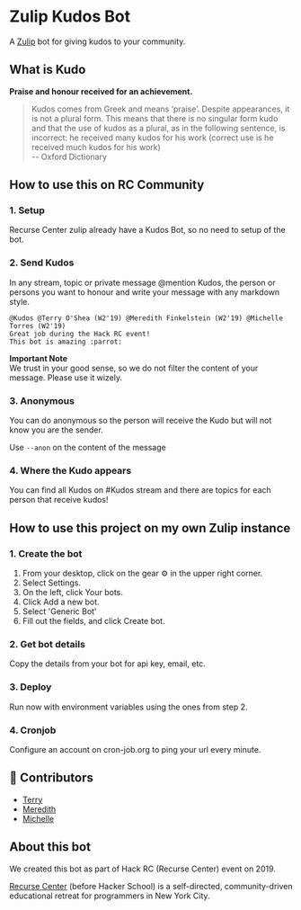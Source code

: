 # Zulip Kudos Bot

A [Zulip](https://zulipchat.com/) bot for giving kudos to your community.

## What is Kudo

**Praise and honour received for an achievement.**

> Kudos comes from Greek and means ‘praise’. Despite appearances, it is not a plural form. This means that there is no singular form kudo and that the use of kudos as a plural, as in the following sentence, is incorrect: he received many kudos for his work (correct use is he received much kudos for his work)  
-- Oxford Dictionary



## How to use this on RC Community

### 1. Setup  
Recurse Center zulip already have a Kudos Bot, so no need to setup of the bot.

### 2. Send Kudos  
In any stream, topic or private message @mention Kudos, the person or persons you want to honour and write your message with any markdown style.

```
@Kudos @Terry O'Shea (W2'19) @Meredith Finkelstein (W2'19) @Michelle Torres (W2'19)
Great job during the Hack RC event!
This bot is amazing :parrot:
```

**Important Note**  
We trust in your good sense, so we do not filter the content of your message.
Please use it wizely.

### 3. Anonymous
You can do anonymous so the person will receive the Kudo but will not know you are the sender.

Use `--anon` on the content of the message


### 4. Where the Kudo appears  
You can find all Kudos on #Kudos stream and there are topics for each person that receive kudos!

## How to use this project on my own Zulip instance

### 1. Create the bot
  1. From your desktop, click on the gear :gear: in the upper right corner.
  2. Select Settings.
  3. On the left, click Your bots.
  4. Click Add a new bot.
  5. Select 'Generic Bot'
  5. Fill out the fields, and click Create bot.


### 2. Get bot details
Copy the details from your bot for api key, email, etc.

### 3. Deploy
Run now with environment variables using the ones from step 2.

### 4. Cronjob
Configure an account on cron-job.org to ping your url every minute.


## :busts_in_silhouette: Contributors
- [Terry](https://github.com/TerryOShea)
- [Meredith](https://github.com/msrobot0)
- [Michelle](https://github.com/nmicht)

## About this bot

We created this bot as part of Hack RC (Recurse Center) event on 2019.

[Recurse Center](https://www.recurse.com/) (before Hacker School) is a self-directed, community-driven educational retreat for programmers in New York City.
